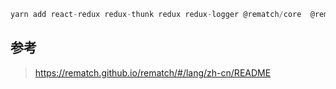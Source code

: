 ```js
yarn add react-redux redux-thunk redux redux-logger @rematch/core  @rematch/loading redux-actions
```

## 参考

> https://rematch.github.io/rematch/#/lang/zh-cn/README
